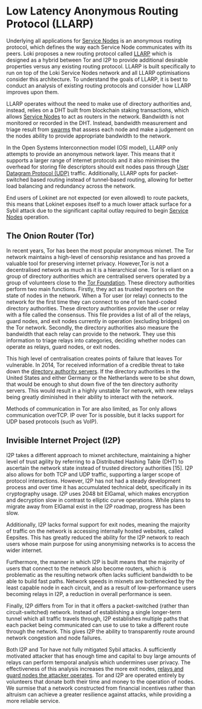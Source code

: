 # Low Latency Anonymous Routing Protocol (LLARP)

Underlying all applications for [Service Nodes](../ServiceNodes/SNOverview.md) is an anonymous routing protocol, which defines the way each Service Node communicates with its peers.  Loki proposes a new routing protocol called [LLARP](https://github.com/loki-project/loki-network) which is designed as a hybrid between Tor and I2P to provide additional desirable properties versus any existing routing protocol.  LLARP is built specifically to run on top of the Loki Service Nodes network and all LLARP optimisations consider this architecture. To understand the goals of LLARP, it is best to conduct an analysis of existing routing protocols and consider how LLARP improves upon them.

LLARP operates without the need to make use of directory authorities and, instead, relies on a DHT built from blockchain  staking  transactions, which allows [Service Nodes](../ServiceNodes/SNOverview.md) to act as routers in the network.  Bandwidth is not monitored or recorded in the DHT. Instead, bandwidth measurement and triage result from [swarms](../Advanced/SwarmFlagging.md) that assess each node and make a judgement on the nodes ability to provide appropriate bandwidth to the network.

In the Open Systems Interconnection model (OSI model), LLARP only attempts to provide an anonymous network layer. This means that it supports a larger range of internet protocols and it also minimises the overhead for storing file descriptors should exit nodes pass through [User Datagram Protocol (UDP)](https://en.wikipedia.org/wiki/OSI_model) traffic.  Additionally, LLARP opts for packet-switched based routing instead of tunnel-based routing, allowing for better load balancing and redundancy across the network.

End users of Lokinet are not expected (or even allowed) to route packets, this means that Lokinet exposes itself to a much lower attack surface for a Sybil attack due to the significant capital outlay required to begin [Service Nodes](../ServiceNodes/SNOverview.md) operation.

## The Onion Router (Tor)
In recent years, Tor has been the most popular anonymous mixnet. The Tor network maintains a high-level of censorship  resistance and has proved a valuable tool for preserving internet privacy. However,Tor is not a decentralised network as much as it is a hierarchical one. Tor is reliant on a group of directory authorities which are centralised servers operated by a group of volunteers close to the [Tor Foundation](https://www.torproject.org/docs/faq#KeyManagement). These directory authorities perform two main functions.  Firstly, they act as trusted reporters on the state of nodes in the network. When a Tor user (or relay) connects to the network for the first time they can connect to one of ten hard-coded directory authorities.  These directory authorities provide the user or relay with a file called the consensus. This file provides a list of all of the relays, guard nodes, and exit nodes currently in operation (excluding bridges) on the Tor network. Secondly, the directory authorities also measure the bandwidth that each relay can provide to the network.  They use this information to triage relays into categories, deciding whether nodes can operate as relays, guard nodes, or exit nodes.

This high level of centralisation creates points of failure that leaves Tor vulnerable. In 2014, Tor received information of a credible threat to take down the [directory authority servers](https://blog.torproject.org/possible-upcoming-attempts-disable-tor-network). If the directory authorities in the United States and either Germany or the Netherlands were to be shut down, that would be enough to shut down five of the ten directory authority servers. This would result in a highly unstable Tor network, with new relays being greatly diminished in their ability to interact with the network.

Methods of communication in Tor are also limited, as Tor only allows communication overTCP. IP over Tor is possible, but it lacks support for UDP based protocols (such as VoIP).

## Invisible Internet Project (I2P)
I2P takes a different approach to mixnet architecture, maintaining a higher level of trust agility by referring to a Distributed Hashing Table (DHT) to ascertain the network state instead of trusted directory authorities [15]. I2P also allows for both TCP and UDP traffic, supporting a larger scope of protocol interactions. However, I2P has not had a steady development process and over time it has accumulated technical debt, specifically in its cryptography usage. I2P uses 2048 bit ElGamal, which makes encryption and decryption slow in contrast to elliptic curve operations. While plans to migrate away from ElGamal exist in the I2P roadmap, progress has been slow.

Additionally, I2P lacks formal support for exit nodes, meaning the majority of traffic on the network is accessing internally hosted websites, called Eepsites. This has greatly reduced the ability for the I2P network to reach users whose main purpose for using anonymising networks is to access the wider internet.

Furthermore, the manner in which I2P is built means that the majority of users that connect to  the  network  also  become  routers, which is problematic as the resulting network often lacks sufficient bandwidth to be able to build fast paths.   Network speeds in mixnets are bottlenecked by the least capable node in each circuit, and as a result of low-performance users becoming relays in I2P, a reduction in overall performance is seen.

Finally, I2P differs from Tor in that it offers a packet-switched (rather than circuit-switched) network. Instead of establishing a single longer-term tunnel which all traffic travels through, I2P establishes multiple paths that each packet being communicated can use to use to take a different route through the network.  This gives I2P the ability to transparently route around network congestion and node failures.

Both I2P and Tor have not fully mitigated Sybil attacks.  A sufficiently motivated attacker that has enough time and  capital to buy large amounts of relays can perform temporal analysis which undermines user privacy. The effectiveness of this analysis increases the more exit nodes, [relays and guard nodes the attacker operates](https://arxiv.org/abs/1602.07787). Tor and I2P are operated entirely by volunteers that donate both their time and money to the operation of nodes. We surmise that a network constructed from financial incentives rather than altruism can achieve a greater resilience against attacks, while providing a more reliable service.